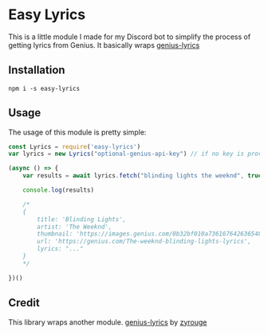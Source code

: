 # Easy Lyrics
This is a little module I made for my Discord bot to simplify the process of getting lyrics from Genius. It basically wraps [genius-lyrics](https://npmjs.com/package/genius-lyrics)

## Installation

```
npm i -s easy-lyrics
```

## Usage
The usage of this module is pretty simple:

```js
const Lyrics = require('easy-lyrics')
var lyrics = new Lyrics("optional-genius-api-key") // if no key is provided, the library will scrape data

(async () => {
	var results = await lyrics.fetch("blinding lights the weeknd", true) // if you want extra data besides the lyrics such as artist, title, etc, pass a true value for the 2nd parameter

	console.log(results)

	/*
	{
		title: 'Blinding Lights',
		artist: 'The Weeknd',
		thumbnail: 'https://images.genius.com/0b32bf010a7361676426365480c5cce8.300x300x1.jpg',
		url: 'https://genius.com/The-weeknd-blinding-lights-lyrics',
		lyrics: "..."
	}
	*/

})()
```

## Credit
This library wraps another module. [genius-lyrics](https://www.npmjs.com/package/genius-lyrics) by [zyrouge](https://github.com/zyrouge)
